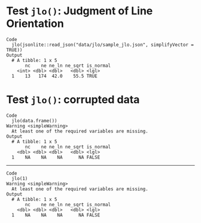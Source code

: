 # Test `jlo()`: Judgment of Line Orientation

    Code
      jlo(jsonlite::read_json("data/jlo/sample_jlo.json", simplifyVector = TRUE))
    Output
      # A tibble: 1 x 5
           nc    ne ne_ln ne_sqrt is_normal
        <int> <dbl> <dbl>   <dbl> <lgl>    
      1    13   174  42.0    55.5 TRUE     

# Test `jlo()`: corrupted data

    Code
      jlo(data.frame())
    Warning <simpleWarning>
      At least one of the required variables are missing.
    Output
      # A tibble: 1 x 5
           nc    ne ne_ln ne_sqrt is_normal
        <dbl> <dbl> <dbl>   <dbl> <lgl>    
      1    NA    NA    NA      NA FALSE    

---

    Code
      jlo(1)
    Warning <simpleWarning>
      At least one of the required variables are missing.
    Output
      # A tibble: 1 x 5
           nc    ne ne_ln ne_sqrt is_normal
        <dbl> <dbl> <dbl>   <dbl> <lgl>    
      1    NA    NA    NA      NA FALSE    

